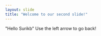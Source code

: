 ```yaml
---
layout: slide
title: "Welcome to our second slide!"
---
```

"Hello Surikb"
Use the left arrow to go back!
